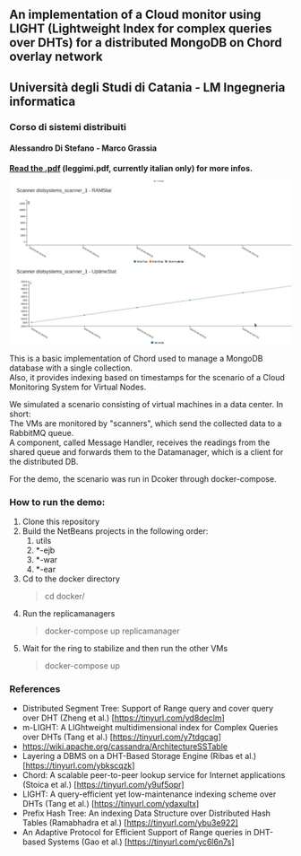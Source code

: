 ## An implementation of a Cloud monitor using LIGHT (Lightweight Index for complex queries over DHTs) for a distributed MongoDB on Chord overlay network

## Università degli Studi di Catania - LM Ingegneria informatica

### Corso di sistemi distribuiti

#### Alessandro Di Stefano - Marco Grassia

**[Read the .pdf](leggimi.pdf) (leggimi.pdf, currently italian only) for more infos.**

![Screenshot](docs/img.jpg?raw=true)

This is a basic implementation of Chord used to manage a MongoDB database with a single collection.\
Also, it provides indexing based on timestamps for the scenario of a Cloud Monitoring System for Virtual Nodes.

We simulated a scenario consisting of virtual machines in a data center. In short:\
The VMs are monitored by "scanners", which send the collected data to a RabbitMQ queue.\
A component, called Message Handler, receives the readings from the shared queue and forwards them to the Datamanager, which is a client for the distributed DB.

For the demo, the scenario was run in Dcoker through docker-compose.

### How to run the demo:
1. Clone this repository
1. Build the NetBeans projects in the following order:
   1. utils
   1. *-ejb
   1. *-war
   1. *-ear
1. Cd to the docker directory
   > cd docker/
1. Run the replicamanagers
   > docker-compose up replicamanager
1. Wait for the ring to stabilize and then run the other VMs
   > docker-compose up

### References

- Distributed Segment Tree: Support of Range query and cover  query over DHT (Zheng et al.) [https://tinyurl.com/yd8declm]
- m-LIGHT: A LIGhtweight multidimensional index for Complex Queries over DHTs (Tang et al.) [https://tinyurl.com/y7tdgcag]
- https://wiki.apache.org/cassandra/ArchitectureSSTable
- Layering a DBMS on a DHT-Based Storage Engine (Ribas et al.) [https://tinyurl.com/ybkscqzk]
- Chord: A scalable peer-to-peer lookup service for Internet applications (Stoica et al.) [https://tinyurl.com/y9uf5opr]
- LIGHT: A query-efficient yet low-maintenance indexing scheme over DHTs (Tang et al.) [https://tinyurl.com/ydaxultx]
- Prefix Hash Tree: An indexing Data Structure over Distributed Hash Tables (Ramabhadra et al.) [https://tinyurl.com/ybu3e922]
- An Adaptive Protocol for Efficient Support of Range queries in DHT-based Systems (Gao et al.) [https://tinyurl.com/yc6l6n7s]
